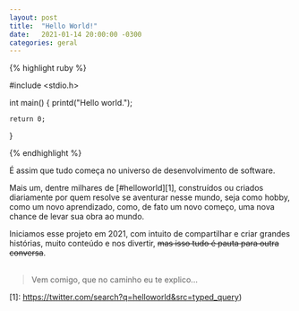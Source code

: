 ```yaml
---
layout: post
title:  "Hello World!"
date:   2021-01-14 20:00:00 -0300
categories: geral
---
```


{% highlight ruby %}

#include <stdio.h>

int main() {
    printd("Hello world.");

    return 0;
}

{% endhighlight %}

É assim que tudo começa no universo de desenvolvimento de software.

Mais um, dentre milhares de [#helloworld][1], construídos ou criados diariamente por quem resolve se aventurar nesse mundo, seja como hobby, como um novo aprendizado, como, de fato um novo começo, uma nova chance de levar sua obra ao mundo.

Iniciamos esse projeto em 2021, com intuito de compartilhar e criar grandes histórias, muito conteúdo e nos divertir, <s>mas isso tudo é pauta para outra conversa</s>.
<br><br>
<blockquote>Vem comigo, que no caminho eu te explico...</blockquote>

 [1]: https://twitter.com/search?q=helloworld&src=typed_query)
